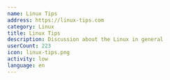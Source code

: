 ```yaml
---
name: Linux Tips
address: https://linux-tips.com
category: Linux
title: Linux Tips
description: Discussion about the Linux in general
userCount: 223
icon: linux-tips.png
activity: low
language: en
---
```

